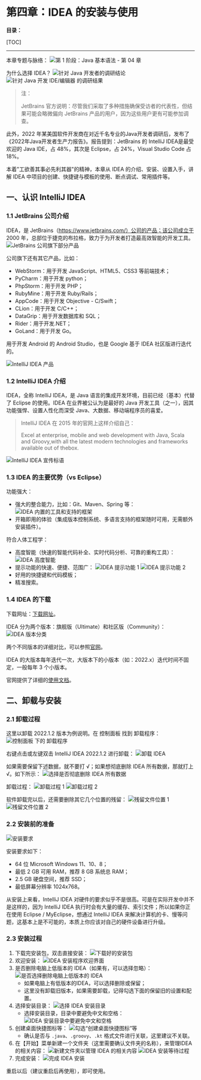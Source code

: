 # 第四章：IDEA 的安装与使用

**目录：**

[TOC]

---

本章专题与脉络：
![第 1 阶段：Java 基本语法 - 第 04 章](./images/第1阶段：Java基本语法-第04章.png "第 1 阶段：Java 基本语法 - 第 04 章")

为什么选择 IDEA？
![针对 Java 开发者的调研结论](./images/image-20221018105217845.png "针对 Java 开发者的调研结论")
![针对 Java 开发 IDE/编辑器 的调研结果](./images/2022-10-18_11-00-29.jpg "针对 Java 开发 IDE/编辑器 的调研结果")

> 注：
>
> JetBrains 官方说明：尽管我们采取了多种措施确保受访者的代表性，但结果可能会略微偏向 JetBrains 产品的用户，因为这些用户更有可能参加调查。

此外，2022 年某美国软件开发商在对近千名专业的Java开发者调研后，发布了《2022年Java开发者生产力报告》。报告提到：JetBrains 的 IntelliJ IDEA是最受欢迎的 Java IDE，占 48%，其次是 Eclipse，占 24%，Visual Studio Code 占 18%。

本着"工欲善其事必先利其器"的精神，本章从 IDEA 的介绍、安装、设置入手，讲解 IDEA 中项目的创建、快捷键与模板的使用、断点调试、常用插件等。

## 一、认识 IntelliJ IDEA

### 1.1 JetBrains 公司介绍

IDEA，是 JetBrains（https://www.jetbrains.com/）公司的产品；该公司成立于 2000 年，总部位于捷克的布拉格，致力于为开发者打造最高效智能的开发工具。
![JetBrains 公司旗下部分产品](./images/1576217376761.png "JetBrains 公司旗下部分产品")

公司旗下还有其它产品，比如：

* WebStorm：用于开发 JavaScript、HTML5、CSS3 等前端技术；
* PyCharm：用于开发 python；
* PhpStorm：用于开发 PHP；
* RubyMine：用于开发 Ruby/Rails；
* AppCode：用于开发 Objective - C/Swift；
* CLion：用于开发 C/C++；
* DataGrip：用于开发数据库和 SQL；
* Rider：用于开发.NET；
* GoLand：用于开发 Go。

用于开发 Android 的 Android Studio，也是 Google 基于 IDEA 社区版进行迭代的。

![IntelliJ IDEA 产品](./images/1593264471351.png "IntelliJ IDEA 产品")

### 1.2 IntelliJ IDEA 介绍

IDEA，全称 IntelliJ IDEA，是 Java 语言的集成开发环境，目前已经（基本）代替了 Eclipse 的使用。IDEA 在业界被公认为是最好的 Java 开发工具（之一），因其功能强悍、设置人性化而深受 Java、大数据、移动端程序员的喜爱。

> IntelliJ IDEA 在 2015 年的官网上这样介绍自己：
>
> Excel at enterprise, mobile and web development with Java, Scala and Groovy,with all the latest modern technologies and frameworks available out of thebox.

![IntelliJ IDEA 宣传标语](./images/image-20221018104714861.png "IntelliJ IDEA 宣传标语")

### 1.3 IDEA 的主要优势（vs Eclipse）

功能强大：
* 强大的整合能力，比如：Git、Maven、Spring 等：
![IDEA 内置的工具和支持的框架](./images/内置的工具和支持的框架.png "IDEA 内置的工具和支持的框架")
* 开箱即用的体验（集成版本控制系统、多语言支持的框架随时可用，无需额外安装插件）。

符合人体工程学：
* 高度智能（快速的智能代码补全、实时代码分析、可靠的重构工具）：
![IDEA 高度智能](./images/image-20221018104821144.png "IDEA 高度智能")
* 提示功能的快速、便捷、范围广：
![IDEA 提示功能 1](./images/clip_imrage002.jpg "IDEA 提示功能 1")
![IDEA 提示功能 2](./images/image-20221018104942633.png "IDEA 提示功能 2")
* 好用的快捷键和代码模板；
* 精准搜索。

### 1.4 IDEA 的下载

下载网址：[下载网址](https://www.jetbrains.com/idea/download/#section=windows)。

IDEA 分为两个版本：旗舰版（Ultimate）和社区版（Community）：
![IDEA 版本分类](./images/image-20220606191620253.png "IDEA 版本分类")

两个不同版本的详细对比，可以参照[官网](https://www.jetbrains.com/idea/features/editions_comparison_matrix.html)。

IDEA 的大版本每年迭代一次，大版本下的小版本（如：2022.x）迭代时间不固定，一般每年 3 个小版本。

官网提供了详细的[使用文档](https://www.jetbrains.com/help/idea/meet-intellij-idea.html)。

## 二、卸载与安装

### 2.1 卸载过程

这里以卸载 2022.1.2 版本为例说明。在 控制面板 找到 卸载程序：
![控制面板 下的 卸载程序](./images/image-20221019120032582.png "")

右键点击或左键双击 IntelliJ IDEA 2022.1.2 进行卸载：
![卸载 IDEA](./images/image-20221019121258294.png "卸载 IDEA")

如果需要保留下述数据，就不要打 √；如果想彻底删除 IDEA 所有数据，那就打上 √。如下所示：
![选择是否彻底删除 IDEA 所有数据](./images/image-20221019122135368.png "选择是否彻底删除 IDEA 所有数据")

卸载过程：
![卸载过程 1](./images/image-20221019122323575.png "卸载过程 1")
![卸载过程 2](./images/image-20221019122349195.png "卸载过程 2")

软件卸载完以后，还需要删除其它几个位置的残留：
![残留文件位置 1](./images/image-20221019161147552.png "残留文件位置 1")
![残留文件位置 2](./images/image-20221019161226843.png "残留文件位置 2")

### 2.2 安装前的准备

![安装要求](./images/image-20221018110944516.png "安装要求")

安装要求如下：
* 64 位 Microsoft Windows 11、10、8；
* 最低 2 GB 可用 RAM，推荐 8 GB 系统总 RAM；
* 2.5 GB 硬盘空间，推荐 SSD；
* 最低屏幕分辨率 1024x768。

从安装上来看，IntelliJ IDEA 对硬件的要求似乎不是很高。可是在实际开发中并不是这样的，因为 IntelliJ IDEA 执行时会有大量的缓存、索引文件；所以如果你正在使用 Eclipse / MyEclipse，想通过 IntelliJ IDEA 来解决计算机的卡、慢等问题，这基本上是不可能的，本质上你应该对自己的硬件设备进行升级。

### 2.3 安装过程

1. 下载完安装包，双击直接安装：
![下载好的安装包](./images/image-20220606191800719.png "下载好的安装包")
2. 欢迎安装：
![IDEA 安装程序欢迎界面](./images/image-20220606191825728.png "IDEA 安装程序欢迎界面")
3. 是否删除电脑上低版本的 IDEA（如果有，可以选择忽略）：
![是否选择删除电脑上低版本的 IDEA](./images/image-20220606191838180.png "是否选择删除电脑上低版本的 IDEA")
    * 如果电脑上有低版本的IDEA，可以选择删除或保留；
    * 这里没有卸载旧版本，如果需要卸载，记得勾选下面的保留旧的设置和配置。
4. 选择安装目录：
![选择 IDEA 安装目录](./images/image-20220606191942308.png "选择 IDEA 安装目录")
    * 选择安装目录，目录中要避免中文和空格：
        ![IDEA 安装目录中要避免中文和空格](./images/image-20220606192004081.png "IDEA 安装目录中要避免中文和空格")
5. 创建桌面快捷图标等：
![勾选“创建桌面快捷图标”等](./images/image-20220606192053432.png "勾选“创建桌面快捷图标”等")
    * 确认是否与 `.java`、`.groovy`、`.kt` 格式文件进行关联，这里建议不关联。
6. 在【开始】菜单新建一个文件夹（这里需要确认文件夹的名称），来管理IDEA的相关内容：
![新建文件夹以管理 IDEA 的相关内容](./images/image-20220606192126130.png "新建文件夹以管理 IDEA 的相关内容")
![IDEA 安装等待过程](./images/image-20220606192135684.png "IDEA 安装等待过程")
7. 完成安装：
![完成 IDEA 安装](./images/image-20220606192148284.png "完成 IDEA 安装")

重启以后（建议重启后再使用），即可使用。